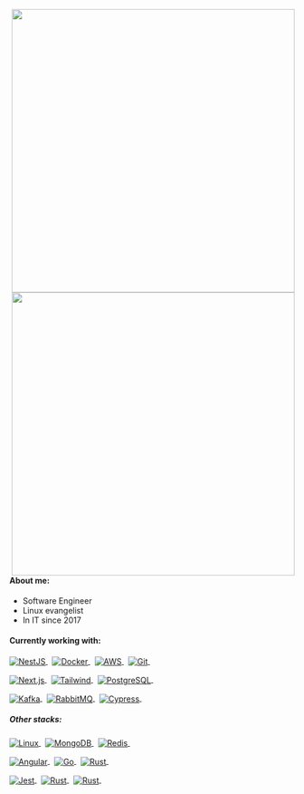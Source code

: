 <a href="https://wakatime.com/@cesarbrancalhao" target="_blank"><picture>
	<source align="right" width="500px" media="(prefers-color-scheme: dark)" srcset="https://github-readme-stats.vercel.app/api/wakatime?username=cesarbrancalhao&hide_border=true&theme=transparent&text_color=f1f1ea&title_color=52a447&custom_title=Most%20used%20languages&langs_count=16&layout=compact" alt=" ">
	<img align="right" width="500px" src="https://github-readme-stats.vercel.app/api/wakatime?username=cesarbrancalhao&hide_border=true&theme=transparent&text_color=4b4b4b&title_color=2f81f7&custom_title=Most%20used%20languages&langs_count=16&layout=compact" alt=" ">
</picture>
<picture>
	<source align="right" width="500px" media="(prefers-color-scheme: dark)" srcset="https://github-readme-stats.vercel.app/api?username=cesarbrancalhao&show_icons=true&count_private=true&hide_border=true&theme=transparent&rank_icon=github&text_color=f1f1ea&icon_color=52a447&title_color=52a447&show=prs_merged&hide=contribs&custom_title=GitHub%20Stats"  alt=" ">
	<img align="right" width="500px" src="https://github-readme-stats.vercel.app/api?username=cesarbrancalhao&show_icons=true&count_private=true&hide_border=true&theme=transparent&rank_icon=github&text_color=4b4b4b&icon_color=0969da&title_color=0969da&show=prs_merged&hide=contribs&custom_title=GitHub%20Stats" alt=" ">
</picture>
</a>
	
#### About me:
- Software Engineer
- Linux evangelist
- In IT since 2017
	
#### Currently working with:
<p>
<a href="https://nestjs.com/" target="_blank">
  <picture>
    <source align="center" media="(prefers-color-scheme: dark)" srcset="https://img.shields.io/badge/-NestJS-05122A?style=flat&logo=nestjs&logoColor=5bb450" alt="NestJS"/>
    <img align="center" src="https://img.shields.io/badge/-NestJS-0969da?style=flat&logo=nestjs&logoColor=ffffff" alt="NestJS"/>
  </picture>
</a>&nbsp;

<a href="https://docker.com/" target="_blank">
  <picture>
    <source align="center" media="(prefers-color-scheme: dark)" srcset="https://img.shields.io/badge/-Docker-05122A?style=flat&logo=docker&logoColor=5bb450" alt="Docker"/>
    <img align="center" src="https://img.shields.io/badge/-Docker-0969da?style=flat&logo=docker&logoColor=ffffff" alt="Docker"/>
  </picture>
</a>&nbsp;

<a href="https://aws.amazon.com/" target="_blank">
  <picture>
    <source align="center" media="(prefers-color-scheme: dark)" srcset="https://img.shields.io/badge/-AWS-05122A?style=flat&logo=iCloud&logoColor=5bb450" alt="AWS"/>
    <img align="center" src="https://img.shields.io/badge/-AWS-0969da?style=flat&logo=iCloud&logoColor=ffffff" alt="AWS"/>
  </picture>
</a>&nbsp;

<a href="https://git-scm.com/" target="_blank">
  <picture>
    <source align="center" media="(prefers-color-scheme: dark)" srcset="https://img.shields.io/badge/-Git-05122A?style=flat&logo=git&logoColor=5bb450" alt="Git"/>
    <img align="center" src="https://img.shields.io/badge/-Git-0969da?style=flat&logo=git&logoColor=ffffff" alt="Git"/>
  </picture>
</a>&nbsp;
</p><p>
<a href="https://nextjs.org/" target="_blank">
  <picture>
    <source align="center" media="(prefers-color-scheme: dark)" srcset="https://img.shields.io/badge/-Next.js-05122A?style=flat&logo=next.js&logoColor=5bb450" alt="Next.js"/>
    <img align="center" src="https://img.shields.io/badge/-Next.js-0969da?style=flat&logo=next.js&logoColor=ffffff" alt="Next.js"/>
  </picture>
</a>&nbsp;

<a href="https://tailwindcss.com/" target="_blank">
  <picture>
    <source align="center" media="(prefers-color-scheme: dark)" srcset="https://img.shields.io/badge/-Tailwind-05122A?style=flat&logo=tailwindcss&logoColor=5bb450" alt="Tailwind"/>
    <img align="center" src="https://img.shields.io/badge/-Tailwind-0969da?style=flat&logo=tailwindcss&logoColor=ffffff" alt="Tailwind"/>
  </picture>
</a>&nbsp;

<a href="https://www.postgresql.org/" target="_blank">
  <picture>
    <source align="center" media="(prefers-color-scheme: dark)" srcset="https://img.shields.io/badge/-PostgreSQL-05122A?style=flat&logo=postgresql&logoColor=5bb450" alt="PostgreSQL"/>
    <img align="center" src="https://img.shields.io/badge/-PostgreSQL-0969da?style=flat&logo=postgresql&logoColor=ffffff" alt="PostgreSQL"/>
  </picture>
</a>&nbsp;
</p>

<p>
<a href="https://kafka.apache.org/" target="_blank">
  <picture>
    <source align="center" media="(prefers-color-scheme: dark)" srcset="https://img.shields.io/badge/-Kafka-05122A?style=flat&logo=apache-kafka&logoColor=5bb450" alt="Kafka"/>
    <img align="center" src="https://img.shields.io/badge/-Kafka-0969da?style=flat&logo=apache-kafka&logoColor=ffffff" alt="Kafka"/>
  </picture>
</a>&nbsp;

<a href="https://www.rabbitmq.com/" target="_blank">
  <picture>
    <source align="center" media="(prefers-color-scheme: dark)" srcset="https://img.shields.io/badge/-RabbitMQ-05122A?style=flat&logo=rabbitmq&logoColor=5bb450" alt="RabbitMQ"/>
    <img align="center" src="https://img.shields.io/badge/-RabbitMQ-0969da?style=flat&logo=rabbitmq&logoColor=ffffff" alt="RabbitMQ"/>
  </picture>
</a>&nbsp;

<a href="" target="_blank">
  <picture>
    <source align="center" media="(prefers-color-scheme: dark)" srcset="https://img.shields.io/badge/-Cypress-05122A?style=flat&logo=cypress&logoColor=5bb450" alt="Cypress"/>
    <img align="center" src="https://img.shields.io/badge/-Cypress-0969da?style=flat&logo=cypress&logoColor=ffffff" alt="Cypress"/>
  </picture>
</a>&nbsp;
</p>

##### Other stacks:
<p>
<a href="https://www.linuxmint.com/" target="_blank">
  <picture>
    <source align="center" media="(prefers-color-scheme: dark)" srcset="https://img.shields.io/badge/-Linux-05122A?style=flat&logo=linux%20mint&logoColor=5bb450" alt="Linux"/>
    <img align="center" src="https://img.shields.io/badge/-Linux-0969da?style=flat&logo=linux%20mint&logoColor=ffffff" alt="Linux"/>
  </picture>
</a>&nbsp;

<a href="https://www.mongodb.com/" target="_blank">
  <picture>
    <source align="center" media="(prefers-color-scheme: dark)" srcset="https://img.shields.io/badge/-MongoDB-05122A?style=flat&logo=mongodb&logoColor=5bb450" alt="MongoDB"/>
    <img align="center" src="https://img.shields.io/badge/-MongoDB-0969da?style=flat&logo=mongodb&logoColor=ffffff" alt="MongoDB"/>
  </picture>
</a>&nbsp;

<a href="https://redis.io/" target="_blank">
  <picture>
    <source align="center" media="(prefers-color-scheme: dark)" srcset="https://img.shields.io/badge/-Redis-05122A?style=flat&logo=Redis&logoColor=5bb450" alt="Redis"/>
    <img align="center" src="https://img.shields.io/badge/-Redis-0969da?style=flat&logo=Redis&logoColor=ffffff" alt="Redis"/>
  </picture>
</a>&nbsp;
</p>
<p>
<a href="https://angular.io/" target="_blank">
  <picture>
    <source align="center" media="(prefers-color-scheme: dark)" srcset="https://img.shields.io/badge/-Angular-05122A?style=flat&logo=angular&logoColor=5bb450" alt="Angular"/>
    <img align="center" src="https://img.shields.io/badge/-Angular-0969da?style=flat&logo=angular&logoColor=ffffff" alt="Angular"/>
  </picture>
</a>&nbsp;

<a href="https://go.dev/" target="_blank">
  <picture>
    <source align="center" media="(prefers-color-scheme: dark)" srcset="https://img.shields.io/badge/-Golang-05122A?style=flat&logo=go&logoColor=5bb450" alt="Go"/> 
    <img align="center" src="https://img.shields.io/badge/-Golang-0969da?style=flat&logo=go&logoColor=ffffff" alt="Go"/>
  </picture>
</a>&nbsp;

<a href="https://www.rust-lang.org/" target="_blank">
  <picture>
    <source align="center" media="(prefers-color-scheme: dark)" srcset="https://img.shields.io/badge/-Rust-05122A?style=flat&logo=rust&logoColor=5bb450" alt="Rust"/>
    <img align="center" src="https://img.shields.io/badge/-Rust-0969da?style=flat&logo=rust&logoColor=ffffff" alt="Rust"/>
  </picture>
</a>&nbsp;
</p>
<p>
<a href="" target="_blank">
  <picture>
    <source align="center" media="(prefers-color-scheme: dark)" srcset="https://img.shields.io/badge/-Jest-05122A?style=flat&logo=Jest&logoColor=5bb450" alt="Jest"/>
    <img align="center" src="https://img.shields.io/badge/-Jest-0969da?style=flat&logo=Jest&logoColor=ffffff" alt="Jest"/>
  </picture>
</a>&nbsp;

<a href="" target="_blank">
  <picture>
    <source align="center" media="(prefers-color-scheme: dark)" srcset="https://img.shields.io/badge/-Postman-05122A?style=flat&logo=postman&logoColor=5bb450" alt="Rust"/>
    <img align="center" src="https://img.shields.io/badge/-Postman-0969da?style=flat&logo=postman&logoColor=ffffff" alt="Rust"/>
  </picture>
</a>&nbsp;


<a href="" target="_blank">
  <picture>
    <source align="center" media="(prefers-color-scheme: dark)" srcset="https://img.shields.io/badge/-Swagger-05122A?style=flat&logo=swagger&logoColor=5bb450" alt="Rust"/>
    <img align="center" src="https://img.shields.io/badge/-Swagger-0969da?style=flat&logo=swagger&logoColor=ffffff" alt="Rust"/>
  </picture>
</a>&nbsp;
</p>
